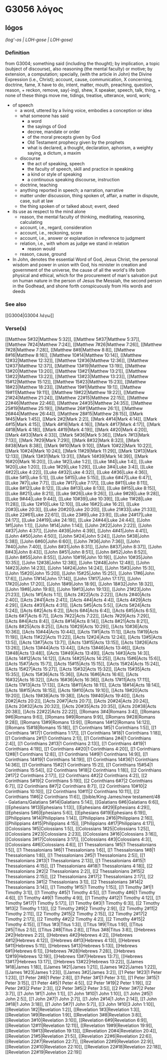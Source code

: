 # G3056 λόγος

## lógos

_(log'-os | LOH-gose | LOH-gose)_

### Definition

from G3004; something said (including the thought); by implication, a topic (subject of discourse), also reasoning (the mental faculty) or motive; by extension, a computation; specially, (with the article in John) the Divine Expression (i.e., Christ); account, cause, communication, X concerning, doctrine, fame, X have to do, intent, matter, mouth, preaching, question, reason, + reckon, remove, say(-ing), shew, X speaker, speech, talk, thing, + none of these things move me, tidings, treatise, utterance, word, work; 

- of speech
  - a word, uttered by a living voice, embodies a conception or idea
  - what someone has said
    - a word
    - the sayings of God
    - decree, mandate or order
    - of the moral precepts given by God
    - Old Testament prophecy given by the prophets
    - what is declared, a thought, declaration, aphorism, a weighty saying, a dictum, a maxim
  - discourse
    - the act of speaking, speech
    - the faculty of speech, skill and practice in speaking
    - a kind or style of speaking
    - a continuous speaking discourse, instruction
  - doctrine, teaching
  - anything reported in speech; a narration, narrative
  - matter under discussion, thing spoken of, affair, a matter in dispute, case, suit at law
  - the thing spoken of or talked about; event, deed
- its use as respect to the mind alone
  - reason, the mental faculty of thinking, meditating, reasoning, calculating
  - account, i.e., regard, consideration
  - account, i.e., reckoning, score
  - account, i.e., answer or explanation in reference to judgment
  - relation, i.e., with whom as judge we stand in relation
    - reason would
  - reason, cause, ground
- In John, denotes the essential Word of God, Jesus Christ, the personal wisdom and power in union with God, his minister in creation and government of the universe, the cause of all the world's life both physical and ethical, which for the procurement of man's salvation put on human nature in the person of Jesus the Messiah, the second person in the Godhead, and shone forth conspicuously from His words and deeds

### See also

[[G3004|G3004 λέγω]]

### Verse(s)

[[Matthew 5#32|Matthew 5:32]], [[Matthew 5#37|Matthew 5:37]], [[Matthew 7#24|Matthew 7:24]], [[Matthew 7#26|Matthew 7:26]], [[Matthew 7#28|Matthew 7:28]], [[Matthew 8#8|Matthew 8:8]], [[Matthew 8#16|Matthew 8:16]], [[Matthew 10#14|Matthew 10:14]], [[Matthew 12#32|Matthew 12:32]], [[Matthew 12#36|Matthew 12:36]], [[Matthew 12#37|Matthew 12:37]], [[Matthew 13#19|Matthew 13:19]], [[Matthew 13#20|Matthew 13:20]], [[Matthew 13#21|Matthew 13:21]], [[Matthew 13#22|Matthew 13:22]], [[Matthew 13#23|Matthew 13:23]], [[Matthew 15#12|Matthew 15:12]], [[Matthew 15#23|Matthew 15:23]], [[Matthew 18#23|Matthew 18:23]], [[Matthew 19#1|Matthew 19:1]], [[Matthew 19#11|Matthew 19:11]], [[Matthew 19#22|Matthew 19:22]], [[Matthew 21#24|Matthew 21:24]], [[Matthew 22#15|Matthew 22:15]], [[Matthew 22#46|Matthew 22:46]], [[Matthew 24#35|Matthew 24:35]], [[Matthew 25#19|Matthew 25:19]], [[Matthew 26#1|Matthew 26:1]], [[Matthew 26#44|Matthew 26:44]], [[Matthew 28#15|Matthew 28:15]], [[Mark 1#45|Mark 1:45]], [[Mark 2#2|Mark 2:2]], [[Mark 4#14|Mark 4:14]], [[Mark 4#15|Mark 4:15]], [[Mark 4#16|Mark 4:16]], [[Mark 4#17|Mark 4:17]], [[Mark 4#18|Mark 4:18]], [[Mark 4#19|Mark 4:19]], [[Mark 4#20|Mark 4:20]], [[Mark 4#33|Mark 4:33]], [[Mark 5#36|Mark 5:36]], [[Mark 7#13|Mark 7:13]], [[Mark 7#29|Mark 7:29]], [[Mark 8#32|Mark 8:32]], [[Mark 8#38|Mark 8:38]], [[Mark 9#10|Mark 9:10]], [[Mark 10#22|Mark 10:22]], [[Mark 10#24|Mark 10:24]], [[Mark 11#29|Mark 11:29]], [[Mark 12#13|Mark 12:13]], [[Mark 13#31|Mark 13:31]], [[Mark 14#39|Mark 14:39]], [[Mark 16#20|Mark 16:20]], [[Luke 1#2|Luke 1:2]], [[Luke 1#4|Luke 1:4]], [[Luke 1#20|Luke 1:20]], [[Luke 1#29|Luke 1:29]], [[Luke 3#4|Luke 3:4]], [[Luke 4#22|Luke 4:22]], [[Luke 4#32|Luke 4:32]], [[Luke 4#36|Luke 4:36]], [[Luke 5#1|Luke 5:1]], [[Luke 5#15|Luke 5:15]], [[Luke 6#47|Luke 6:47]], [[Luke 7#7|Luke 7:7]], [[Luke 7#17|Luke 7:17]], [[Luke 8#11|Luke 8:11]], [[Luke 8#12|Luke 8:12]], [[Luke 8#13|Luke 8:13]], [[Luke 8#15|Luke 8:15]], [[Luke 8#21|Luke 8:21]], [[Luke 9#26|Luke 9:26]], [[Luke 9#28|Luke 9:28]], [[Luke 9#44|Luke 9:44]], [[Luke 10#39|Luke 10:39]], [[Luke 11#28|Luke 11:28]], [[Luke 12#10|Luke 12:10]], [[Luke 16#2|Luke 16:2]], [[Luke 20#3|Luke 20:3]], [[Luke 20#20|Luke 20:20]], [[Luke 21#33|Luke 21:33]], [[Luke 22#61|Luke 22:61]], [[Luke 23#9|Luke 23:9]], [[Luke 24#17|Luke 24:17]], [[Luke 24#19|Luke 24:19]], [[Luke 24#44|Luke 24:44]], [[John 1#1|John 1:1]], [[John 1#14|John 1:14]], [[John 2#22|John 2:22]], [[John 4#37|John 4:37]], [[John 4#39|John 4:39]], [[John 4#41|John 4:41]], [[John 4#50|John 4:50]], [[John 5#24|John 5:24]], [[John 5#38|John 5:38]], [[John 6#60|John 6:60]], [[John 7#36|John 7:36]], [[John 7#40|John 7:40]], [[John 8#31|John 8:31]], [[John 8#37|John 8:37]], [[John 8#43|John 8:43]], [[John 8#51|John 8:51]], [[John 8#52|John 8:52]], [[John 8#55|John 8:55]], [[John 10#19|John 10:19]], [[John 10#35|John 10:35]], [[John 12#38|John 12:38]], [[John 12#48|John 12:48]], [[John 14#23|John 14:23]], [[John 14#24|John 14:24]], [[John 15#3|John 15:3]], [[John 15#20|John 15:20]], [[John 15#25|John 15:25]], [[John 17#6|John 17:6]], [[John 17#14|John 17:14]], [[John 17#17|John 17:17]], [[John 17#20|John 17:20]], [[John 18#9|John 18:9]], [[John 18#32|John 18:32]], [[John 19#8|John 19:8]], [[John 19#13|John 19:13]], [[John 21#23|John 21:23]], [[Acts 1#1|Acts 1:1]], [[Acts 2#22|Acts 2:22]], [[Acts 2#40|Acts 2:40]], [[Acts 2#41|Acts 2:41]], [[Acts 4#4|Acts 4:4]], [[Acts 4#29|Acts 4:29]], [[Acts 4#31|Acts 4:31]], [[Acts 5#5|Acts 5:5]], [[Acts 5#24|Acts 5:24]], [[Acts 6#2|Acts 6:2]], [[Acts 6#4|Acts 6:4]], [[Acts 6#5|Acts 6:5]], [[Acts 6#7|Acts 6:7]], [[Acts 7#22|Acts 7:22]], [[Acts 7#29|Acts 7:29]], [[Acts 8#4|Acts 8:4]], [[Acts 8#14|Acts 8:14]], [[Acts 8#21|Acts 8:21]], [[Acts 8#25|Acts 8:25]], [[Acts 10#29|Acts 10:29]], [[Acts 10#36|Acts 10:36]], [[Acts 10#44|Acts 10:44]], [[Acts 11#1|Acts 11:1]], [[Acts 11#19|Acts 11:19]], [[Acts 11#22|Acts 11:22]], [[Acts 12#24|Acts 12:24]], [[Acts 13#5|Acts 13:5]], [[Acts 13#7|Acts 13:7]], [[Acts 13#15|Acts 13:15]], [[Acts 13#26|Acts 13:26]], [[Acts 13#44|Acts 13:44]], [[Acts 13#46|Acts 13:46]], [[Acts 13#48|Acts 13:48]], [[Acts 13#49|Acts 13:49]], [[Acts 14#3|Acts 14:3]], [[Acts 14#12|Acts 14:12]], [[Acts 14#25|Acts 14:25]], [[Acts 15#6|Acts 15:6]], [[Acts 15#7|Acts 15:7]], [[Acts 15#15|Acts 15:15]], [[Acts 15#24|Acts 15:24]], [[Acts 15#27|Acts 15:27]], [[Acts 15#32|Acts 15:32]], [[Acts 15#35|Acts 15:35]], [[Acts 15#36|Acts 15:36]], [[Acts 16#6|Acts 16:6]], [[Acts 16#32|Acts 16:32]], [[Acts 16#36|Acts 16:36]], [[Acts 17#11|Acts 17:11]], [[Acts 17#13|Acts 17:13]], [[Acts 18#11|Acts 18:11]], [[Acts 18#14|Acts 18:14]], [[Acts 18#15|Acts 18:15]], [[Acts 19#10|Acts 19:10]], [[Acts 19#20|Acts 19:20]], [[Acts 19#38|Acts 19:38]], [[Acts 19#40|Acts 19:40]], [[Acts 20#2|Acts 20:2]], [[Acts 20#7|Acts 20:7]], [[Acts 20#24|Acts 20:24]], [[Acts 20#32|Acts 20:32]], [[Acts 20#35|Acts 20:35]], [[Acts 20#38|Acts 20:38]], [[Acts 22#22|Acts 22:22]], [[Romans 3#4|Romans 3:4]], [[Romans 9#6|Romans 9:6]], [[Romans 9#9|Romans 9:9]], [[Romans 9#28|Romans 9:28]], [[Romans 13#9|Romans 13:9]], [[Romans 14#12|Romans 14:12]], [[Romans 15#18|Romans 15:18]], [[1 Corinthians 1#5|1 Corinthians 1:5]], [[1 Corinthians 1#17|1 Corinthians 1:17]], [[1 Corinthians 1#18|1 Corinthians 1:18]], [[1 Corinthians 2#1|1 Corinthians 2:1]], [[1 Corinthians 2#4|1 Corinthians 2:4]], [[1 Corinthians 2#13|1 Corinthians 2:13]], [[1 Corinthians 4#19|1 Corinthians 4:19]], [[1 Corinthians 4#20|1 Corinthians 4:20]], [[1 Corinthians 12#8|1 Corinthians 12:8]], [[1 Corinthians 14#9|1 Corinthians 14:9]], [[1 Corinthians 14#19|1 Corinthians 14:19]], [[1 Corinthians 14#36|1 Corinthians 14:36]], [[1 Corinthians 15#2|1 Corinthians 15:2]], [[1 Corinthians 15#54|1 Corinthians 15:54]], [[2 Corinthians 1#18|2 Corinthians 1:18]], [[2 Corinthians 2#17|2 Corinthians 2:17]], [[2 Corinthians 4#2|2 Corinthians 4:2]], [[2 Corinthians 5#19|2 Corinthians 5:19]], [[2 Corinthians 6#7|2 Corinthians 6:7]], [[2 Corinthians 8#7|2 Corinthians 8:7]], [[2 Corinthians 10#10|2 Corinthians 10:10]], [[2 Corinthians 10#11|2 Corinthians 10:11]], [[2 Corinthians 11#6|2 Corinthians 11:6]], [[bible/King James/new testament/48 - Galatians/Galatians 5#14|Galatians 5:14]], [[Galatians 6#6|Galatians 6:6]], [[Ephesians 1#13|Ephesians 1:13]], [[Ephesians 4#29|Ephesians 4:29]], [[Ephesians 5#6|Ephesians 5:6]], [[Ephesians 6#19|Ephesians 6:19]], [[Philippians 1#14|Philippians 1:14]], [[Philippians 2#16|Philippians 2:16]], [[Philippians 4#15|Philippians 4:15]], [[Philippians 4#17|Philippians 4:17]], [[Colossians 1#5|Colossians 1:5]], [[Colossians 1#25|Colossians 1:25]], [[Colossians 2#23|Colossians 2:23]], [[Colossians 3#16|Colossians 3:16]], [[Colossians 3#17|Colossians 3:17]], [[Colossians 4#3|Colossians 4:3]], [[Colossians 4#6|Colossians 4:6]], [[1 Thessalonians 1#5|1 Thessalonians 1:5]], [[1 Thessalonians 1#6|1 Thessalonians 1:6]], [[1 Thessalonians 1#8|1 Thessalonians 1:8]], [[1 Thessalonians 2#5|1 Thessalonians 2:5]], [[1 Thessalonians 2#13|1 Thessalonians 2:13]], [[1 Thessalonians 4#15|1 Thessalonians 4:15]], [[1 Thessalonians 4#18|1 Thessalonians 4:18]], [[2 Thessalonians 2#2|2 Thessalonians 2:2]], [[2 Thessalonians 2#15|2 Thessalonians 2:15]], [[2 Thessalonians 2#17|2 Thessalonians 2:17]], [[2 Thessalonians 3#1|2 Thessalonians 3:1]], [[2 Thessalonians 3#14|2 Thessalonians 3:14]], [[1 Timothy 1#15|1 Timothy 1:15]], [[1 Timothy 3#1|1 Timothy 3:1]], [[1 Timothy 4#5|1 Timothy 4:5]], [[1 Timothy 4#6|1 Timothy 4:6]], [[1 Timothy 4#9|1 Timothy 4:9]], [[1 Timothy 4#12|1 Timothy 4:12]], [[1 Timothy 5#17|1 Timothy 5:17]], [[1 Timothy 6#3|1 Timothy 6:3]], [[2 Timothy 1#13|2 Timothy 1:13]], [[2 Timothy 2#9|2 Timothy 2:9]], [[2 Timothy 2#11|2 Timothy 2:11]], [[2 Timothy 2#15|2 Timothy 2:15]], [[2 Timothy 2#17|2 Timothy 2:17]], [[2 Timothy 4#2|2 Timothy 4:2]], [[2 Timothy 4#15|2 Timothy 4:15]], [[Titus 1#3|Titus 1:3]], [[Titus 1#9|Titus 1:9]], [[Titus 2#5|Titus 2:5]], [[Titus 2#8|Titus 2:8]], [[Titus 3#8|Titus 3:8]], [[Hebrews 2#2|Hebrews 2:2]], [[Hebrews 4#2|Hebrews 4:2]], [[Hebrews 4#12|Hebrews 4:12]], [[Hebrews 4#13|Hebrews 4:13]], [[Hebrews 5#11|Hebrews 5:11]], [[Hebrews 5#13|Hebrews 5:13]], [[Hebrews 6#1|Hebrews 6:1]], [[Hebrews 7#28|Hebrews 7:28]], [[Hebrews 12#19|Hebrews 12:19]], [[Hebrews 13#7|Hebrews 13:7]], [[Hebrews 13#17|Hebrews 13:17]], [[Hebrews 13#22|Hebrews 13:22]], [[James 1#18|James 1:18]], [[James 1#21|James 1:21]], [[James 1#22|James 1:22]], [[James 1#23|James 1:23]], [[James 3#2|James 3:2]], [[1 Peter 1#23|1 Peter 1:23]], [[1 Peter 2#8|1 Peter 2:8]], [[1 Peter 3#1|1 Peter 3:1]], [[1 Peter 3#15|1 Peter 3:15]], [[1 Peter 4#5|1 Peter 4:5]], [[2 Peter 1#19|2 Peter 1:19]], [[2 Peter 2#3|2 Peter 2:3]], [[2 Peter 3#5|2 Peter 3:5]], [[2 Peter 3#7|2 Peter 3:7]], [[1 John 1#1|1 John 1:1]], [[1 John 1#10|1 John 1:10]], [[1 John 2#5|1 John 2:5]], [[1 John 2#7|1 John 2:7]], [[1 John 2#14|1 John 2:14]], [[1 John 3#18|1 John 3:18]], [[1 John 5#7|1 John 5:7]], [[3 John 1#10|3 John 1:10]], [[Revelation 1#2|Revelation 1:2]], [[Revelation 1#3|Revelation 1:3]], [[Revelation 1#9|Revelation 1:9]], [[Revelation 3#8|Revelation 3:8]], [[Revelation 3#10|Revelation 3:10]], [[Revelation 6#9|Revelation 6:9]], [[Revelation 12#11|Revelation 12:11]], [[Revelation 19#9|Revelation 19:9]], [[Revelation 19#13|Revelation 19:13]], [[Revelation 20#4|Revelation 20:4]], [[Revelation 21#5|Revelation 21:5]], [[Revelation 22#6|Revelation 22:6]], [[Revelation 22#7|Revelation 22:7]], [[Revelation 22#9|Revelation 22:9]], [[Revelation 22#10|Revelation 22:10]], [[Revelation 22#18|Revelation 22:18]], [[Revelation 22#19|Revelation 22:19]]